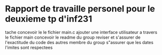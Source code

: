 # Rapport de travaille personel pour le deuxieme tp d'inf231
tache
concevoir le le fichier main.c
ajouter une interface utilisateur a travers le fichier main
concevoir le readme du group
reviser et s'assurer de l'exactitude du code des autres membre du group
s"assurer que les dates l'imites sont respectees

